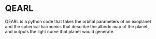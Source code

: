 # QEARL
QEARL is a python code that takes the orbital parameters of an exoplanet and the spherical harmonics that describe the albedo map of the planet, and outputs the light curve that planet would generate.
